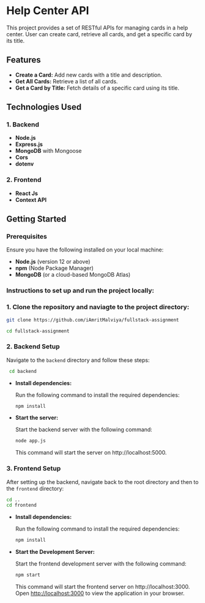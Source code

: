 # Help Center API

This project provides a set of RESTful APIs for managing cards in a help center. User can create card, retrieve all cards, and get a specific card by its title.

## Features

- **Create a Card:** Add new cards with a title and description.
- **Get All Cards:** Retrieve a list of all cards.
- **Get a Card by Title:** Fetch details of a specific card using its title.

## Technologies Used

### 1. Backend
- **Node.js**
- **Express.js**
- **MongoDB** with Mongoose
- **Cors**
- **dotenv**

### 2. Frontend
- **React Js**
- **Context API**

## Getting Started

### Prerequisites

Ensure you have the following installed on your local machine:

- **Node.js** (version 12 or above)
- **npm** (Node Package Manager)
- **MongoDB** (or a cloud-based MongoDB Atlas)

### Instructions to set up and run the project locally:

### 1. Clone the repository and naviagte to the project directory:


```bash
git clone https://github.com/iAmritMalviya/fullstack-assignment

cd fullstack-assignment
```

### 2. Backend Setup

   Navigate to the `backend` directory and follow these steps:
   ```bash
    cd backend
```
-  **Install dependencies:**

   Run the following command to install the required dependencies:
   ```bash
   npm install

- **Start the server:**

   Start the backend server with the following command:
   ```bash
   node app.js
   ```

  This command will start the server on http://localhost:5000.



### 3. Frontend Setup

After setting up the backend, navigate back to the root directory and then to the `frontend` directory:

```bash
cd ..
cd frontend
```

-  **Install dependencies:**

   Run the following command to install the required dependencies:
   ```bash
   npm install

- **Start the Development Server:**

   Start the frontend development server with the following command:
   ```bash
   npm start
   ```

  This command will start the frontend server on http://localhost:3000.
  Open [http://localhost:3000](http://localhost:3000) to view the application in your browser.
